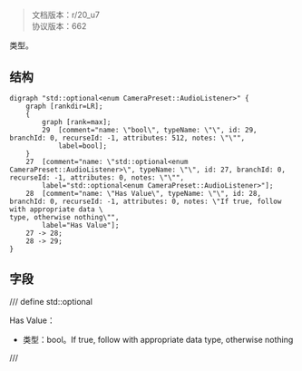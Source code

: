 # <!-- md:samp std::optional<enum CameraPreset::AudioListener> -->

> 文档版本：r/20_u7<br/>协议版本：662

<!-- md:samp std::optional<enum CameraPreset::AudioListener> -->类型。

## 结构

```viz
digraph "std::optional<enum CameraPreset::AudioListener>" {
	graph [rankdir=LR];
	{
		graph [rank=max];
		29	[comment="name: \"bool\", typeName: \"\", id: 29, branchId: 0, recurseId: -1, attributes: 512, notes: \"\"",
			label=bool];
	}
	27	[comment="name: \"std::optional<enum CameraPreset::AudioListener>\", typeName: \"\", id: 27, branchId: 0, recurseId: -1, attributes: 0, notes: \"\"",
		label="std::optional<enum CameraPreset::AudioListener>"];
	28	[comment="name: \"Has Value\", typeName: \"\", id: 28, branchId: 0, recurseId: -1, attributes: 0, notes: \"If true, follow with appropriate data \
type, otherwise nothing\"",
		label="Has Value"];
	27 -> 28;
	28 -> 29;
}

```

## 字段

/// define
std::optional<enum CameraPreset::AudioListener>

Has Value：<!-- md:samp bool -->

- 类型：bool。If true, follow with appropriate data type, otherwise nothing


///
